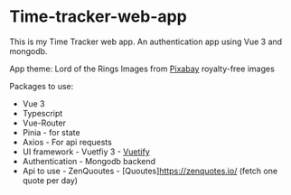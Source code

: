 # Time-tracker-web-app

This is my Time Tracker web app. An authentication app using Vue 3 and mongodb.

App theme: Lord of the Rings
Images from [Pixabay](https://pixabay.com/) royalty-free images

Packages to use:

- Vue 3
- Typescript
- Vue-Router
- Pinia - for state
- Axios - For api requests
- UI framework - Vuetfiy 3 - [Vuetify](https://vuetifyjs.com/en/)
- Authentication - Mongodb backend
- Api to use - ZenQuoutes - [Quoutes]https://zenquotes.io/ (fetch one quote per day)
